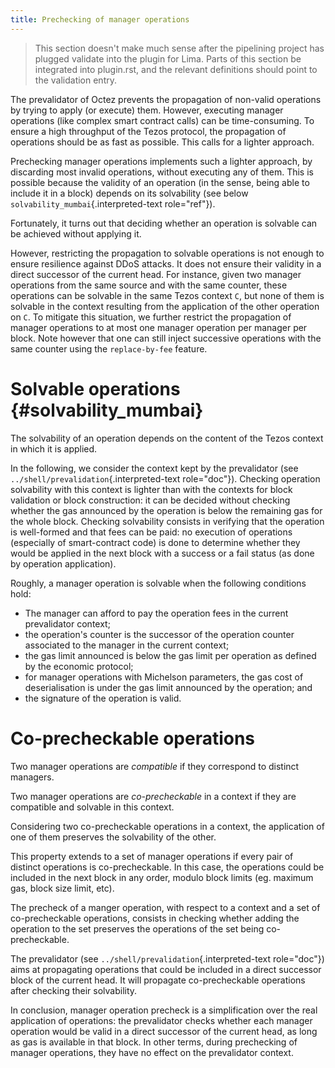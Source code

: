 ```yaml
---
title: Prechecking of manager operations
---
```


> This section doesn\'t make much sense after the pipelining project has
> plugged validate into the plugin for Lima. Parts of this section be
> integrated into plugin.rst, and the relevant definitions should point
> to the validation entry.

The prevalidator of Octez prevents the propagation of non-valid
operations by trying to apply (or execute) them. However, executing
manager operations (like complex smart contract calls) can be
time-consuming. To ensure a high throughput of the Tezos protocol, the
propagation of operations should be as fast as possible. This calls for
a lighter approach.

Prechecking manager operations implements such a lighter approach, by
discarding most invalid operations, without executing any of them. This
is possible because the validity of an operation (in the sense, being
able to include it in a block) depends on its solvability (see below
`solvability_mumbai`{.interpreted-text role="ref"}).

Fortunately, it turns out that deciding whether an operation is solvable
can be achieved without applying it.

However, restricting the propagation to solvable operations is not
enough to ensure resilience against DDoS attacks. It does not ensure
their validity in a direct successor of the current head. For instance,
given two manager operations from the same source and with the same
counter, these operations can be solvable in the same Tezos context `C`,
but none of them is solvable in the context resulting from the
application of the other operation on `C`. To mitigate this situation,
we further restrict the propagation of manager operations to at most one
manager operation per manager per block. Note however that one can still
inject successive operations with the same counter using the
`replace-by-fee` feature.

# Solvable operations {#solvability_mumbai}

The solvability of an operation depends on the content of the Tezos
context in which it is applied.

In the following, we consider the context kept by the prevalidator (see
`../shell/prevalidation`{.interpreted-text role="doc"}). Checking
operation solvability with this context is lighter than with the
contexts for block validation or block construction: it can be decided
without checking whether the gas announced by the operation is below the
remaining gas for the whole block. Checking solvability consists in
verifying that the operation is well-formed and that fees can be paid:
no execution of operations (especially of smart-contract code) is done
to determine whether they would be applied in the next block with a
success or a fail status (as done by operation application).

Roughly, a manager operation is solvable when the following conditions
hold:

-   The manager can afford to pay the operation fees in the current
    prevalidator context;
-   the operation\'s counter is the successor of the operation counter
    associated to the manager in the current context;
-   the gas limit announced is below the gas limit per operation as
    defined by the economic protocol;
-   for manager operations with Michelson parameters, the gas cost of
    deserialisation is under the gas limit announced by the operation;
    and
-   the signature of the operation is valid.

# Co-precheckable operations

Two manager operations are *compatible* if they correspond to distinct
managers.

Two manager operations are *co-precheckable* in a context if they are
compatible and solvable in this context.

Considering two co-precheckable operations in a context, the application
of one of them preserves the solvability of the other.

This property extends to a set of manager operations if every pair of
distinct operations is co-precheckable. In this case, the operations
could be included in the next block in any order, modulo block limits
(eg. maximum gas, block size limit, etc).

The precheck of a manger operation, with respect to a context and a set
of co-precheckable operations, consists in checking whether adding the
operation to the set preserves the operations of the set being
co-precheckable.

The prevalidator (see `../shell/prevalidation`{.interpreted-text
role="doc"}) aims at propagating operations that could be included in a
direct successor block of the current head. It will propagate
co-precheckable operations after checking their solvability.

In conclusion, manager operation precheck is a simplification over the
real application of operations: the prevalidator checks whether each
manager operation would be valid in a direct successor of the current
head, as long as gas is available in that block. In other terms, during
prechecking of manager operations, they have no effect on the
prevalidator context.
